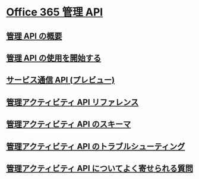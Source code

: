 # [Office 365 管理 API](index.md)
## [管理 API の概要](office-365-management-apis-overview.md)
## [管理 API の使用を開始する](get-started-with-office-365-management-apis.md)
## [サービス通信 API (プレビュー)](office-365-service-communications-api-reference.md)
## [管理アクティビティ API リファレンス](office-365-management-activity-api-reference.md)
## [管理アクティビティ API のスキーマ](office-365-management-activity-api-schema.md)
## [管理アクティビティ API のトラブルシューティング](troubleshooting-the-office-365-management-activity-api.md)
## [管理アクティビティ API についてよく寄せられる質問](office-365-management-activity-api-faq.md)
